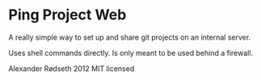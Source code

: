 Ping Project Web
================

A really simple way to set up and share git projects on an internal server.

Uses shell commands directly. Is only meant to be used behind a firewall.


Alexander Rødseth 2012
MIT licensed
